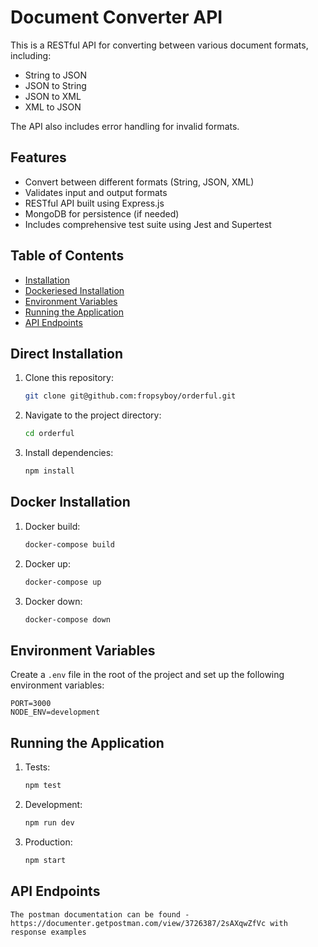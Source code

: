 # Document Converter API

This is a RESTful API for converting between various document formats, including:
- String to JSON
- JSON to String
- JSON to XML
- XML to JSON

The API also includes error handling for invalid formats.

## Features
- Convert between different formats (String, JSON, XML)
- Validates input and output formats
- RESTful API built using Express.js
- MongoDB for persistence (if needed)
- Includes comprehensive test suite using Jest and Supertest

## Table of Contents

- [Installation](#direct-installation)
- [Dockeriesed Installation](#docker-installation)
- [Environment Variables](#environment-variables)
- [Running the Application](#running-the-application)
- [API Endpoints](#api-endpoints)

## Direct Installation

1. Clone this repository:

    ```bash
    git clone git@github.com:fropsyboy/orderful.git
    ```

2. Navigate to the project directory:

    ```bash
    cd orderful
    ```

3. Install dependencies:

    ```bash
    npm install
    ```

## Docker Installation

1. Docker build:
    ```bash
    docker-compose build
    ```
2. Docker up:
    ```bash
    docker-compose up
    ```
3. Docker down:
    ```bash
    docker-compose down
    ```



## Environment Variables

Create a `.env` file in the root of the project and set up the following environment variables:

```plaintext
PORT=3000
NODE_ENV=development
```

## Running the Application

1. Tests:
    ```bash
    npm test
    ```

2. Development:
    ```bash
    npm run dev
    ```

3. Production:
    ```bash
    npm start
    ```

## API Endpoints

    The postman documentation can be found - https://documenter.getpostman.com/view/3726387/2sAXqwZfVc with response examples



